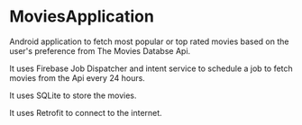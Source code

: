 # MoviesApplication

Android application to fetch most popular or top rated movies based on the user's preference from The Movies Databse Api.

It uses Firebase Job Dispatcher and intent service to schedule a job to fetch movies from the Api every 24 hours.

It uses SQLite to store the movies.

It uses Retrofit to connect to the internet.
